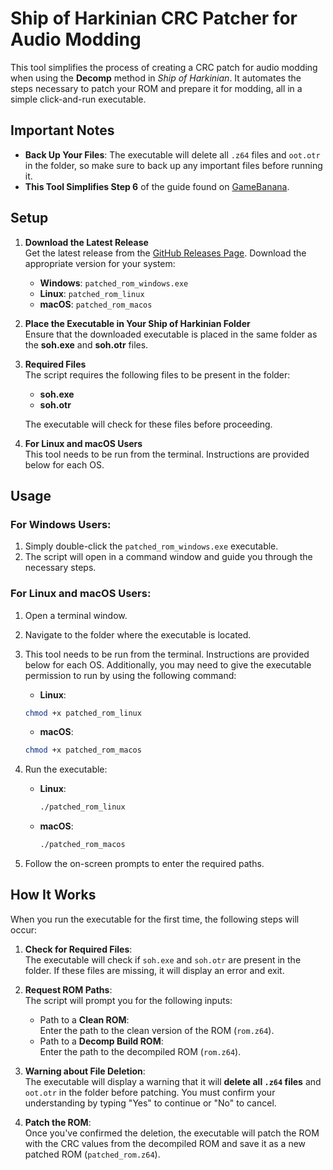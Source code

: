 # Ship of Harkinian CRC Patcher for Audio Modding

This tool simplifies the process of creating a CRC patch for audio modding when using the **Decomp** method in *Ship of Harkinian*. It automates the steps necessary to patch your ROM and prepare it for modding, all in a simple click-and-run executable.

## Important Notes

- **Back Up Your Files**: The executable will delete all `.z64` files and `oot.otr` in the folder, so make sure to back up any important files before running it.
- **This Tool Simplifies Step 6** of the guide found on [GameBanana](https://gamebanana.com/tuts/18686).

## Setup

1. **Download the Latest Release**  
   Get the latest release from the [GitHub Releases Page](https://github.com/Jepvid/CRCPatcher-for-Ship-Custom-Audio/releases). Download the appropriate version for your system:
   - **Windows**: `patched_rom_windows.exe`
   - **Linux**: `patched_rom_linux`
   - **macOS**: `patched_rom_macos`

2. **Place the Executable in Your Ship of Harkinian Folder**  
   Ensure that the downloaded executable is placed in the same folder as the **soh.exe** and **soh.otr** files.

3. **Required Files**  
   The script requires the following files to be present in the folder:
   - **soh.exe**  
   - **soh.otr**

   The executable will check for these files before proceeding.

4. **For Linux and macOS Users**  
   This tool needs to be run from the terminal. Instructions are provided below for each OS.

## Usage

### For Windows Users:
1. Simply double-click the `patched_rom_windows.exe` executable.  
2. The script will open in a command window and guide you through the necessary steps.

### For Linux and macOS Users:
1. Open a terminal window.
2. Navigate to the folder where the executable is located.
3. This tool needs to be run from the terminal. Instructions are provided below for each OS. Additionally, you may need to give the executable permission to run by using the following command:
   - **Linux**: 
   ```bash
   chmod +x patched_rom_linux
   ```
   - **macOS**: 
   ```bash
   chmod +x patched_rom_macos
   ```
5. Run the executable:
   - **Linux**:  
     ```bash
     ./patched_rom_linux
     ```
   - **macOS**:  
     ```bash
     ./patched_rom_macos
     ```

4. Follow the on-screen prompts to enter the required paths.

## How It Works

When you run the executable for the first time, the following steps will occur:

1. **Check for Required Files**:  
   The executable will check if `soh.exe` and `soh.otr` are present in the folder. If these files are missing, it will display an error and exit.

2. **Request ROM Paths**:  
   The script will prompt you for the following inputs:
   - Path to a **Clean ROM**:  
     Enter the path to the clean version of the ROM (`rom.z64`).
   - Path to a **Decomp Build ROM**:  
     Enter the path to the decompiled ROM (`rom.z64`).

3. **Warning about File Deletion**:  
   The executable will display a warning that it will **delete all `.z64` files** and `oot.otr` in the folder before patching. You must confirm your understanding by typing "Yes" to continue or "No" to cancel.

4. **Patch the ROM**:  
   Once you've confirmed the deletion, the executable will patch the ROM with the CRC values from the decompiled ROM and save it as a new patched ROM (`patched_rom.z64`).
